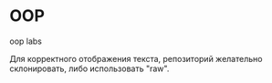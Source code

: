 # OOP
oop labs

Для корректного отображения текста, репозиторий желательно склонировать, либо использовать "raw".
